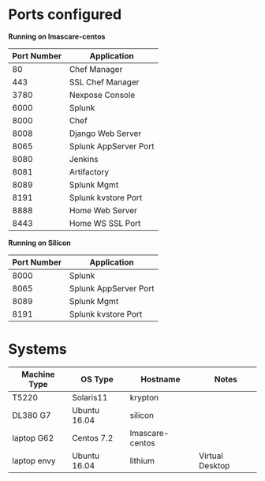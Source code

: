 # Ports configured

**Running on lmascare-centos**  

Port Number | Application  
---- | ---------  
80   | Chef Manager  
443  | SSL Chef Manager  
3780 | Nexpose Console
6000 | Splunk
8000 | Chef
8008 | Django Web Server
8065 | Splunk AppServer Port
8080 | Jenkins  
8081 | Artifactory  
8089 | Splunk Mgmt
8191 | Splunk kvstore Port
8888 | Home Web Server  
8443 | Home WS SSL Port  

**Running on Silicon**  

Port Number | Application
--- | ---
8000 | Splunk
8065 | Splunk AppServer Port
8089 | Splunk Mgmt
8191 | Splunk kvstore Port

# Systems

Machine Type | OS Type | Hostname | Notes  
--- | ---  | --- | ---  
T5220 | Solaris11 | krypton |  
DL380 G7 | Ubuntu 16.04 | silicon |     
laptop G62 | Centos 7.2 | lmascare-centos  |   
laptop envy | Ubuntu 16.04 | lithium | Virtual Desktop  

   
   
  
